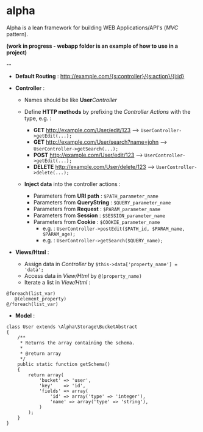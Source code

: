 # alpha 
Alpha is a lean framework for building WEB Applications/API's (*MVC* pattern).

**(work in progress - webapp folder is an example of how to use in a project)**


--

* **Default Routing** : http://example.com/{s:controller}/{s:action}/{i:id}

* **Controller** :
  * Names should be like **User***Controller*
  
  * Define **HTTP methods** by prefixing the *Controller* *Actions* with the type, e.g. :

    * **GET** http://example.com/User/edit/123 --> ```UserController->getEdit(...);```
    * **GET** http://example.com/User/search?name=john --> ```UserController->getSearch(...);```
    * **POST** http://example.com/User/edit/123 --> ```UserController->getEdit(...);```
    * **DELETE** http://example.com/User/delete/123 --> ```UserController->delete(...);```

  * **Inject data** into the controller actions :
  
    * Parameters from **URI path** : ```$PATH_parameter_name```
    * Parameters from **QueryString** : ```$QUERY_parameter_name```
    * Parameters from **Request** : ```$PARAM_parameter_name```
    * Parameters from **Session** : ```$SESSION_parameter_name```
    * Parameters from **Cookie** : ```$COOKIE_parameter_name```
      * e.g. : ```UserController->postEdit($PATH_id, $PARAM_name, $PARAM_age);```
      * e.g. : ```UserController->getSearch($QUERY_name);```

* **Views/Html** :
  * Assign data in *Controller* by ```$this->data['property_name'] = 'data';```
  * Access data in *View/Html* by ```@(property_name)```
  * Iterate a list in *View/Html* :
```
@foreach(list_var)
   @(element_property)
@/foreach(list_var)
```
    
* **Model** :

``` 
class User extends \Alpha\Storage\BucketAbstract
{
    /**
     * Returns the array containing the schema.
     * 
     * @return array
     */
    public static function getSchema()
    {
        return array(
            'bucket' => 'user',
            'key'    => 'id',
            'fields' => array(
                'id' => array('type' => 'integer'),
                'name' => array('type' => 'string'),
            )
        );
    }
}
```
